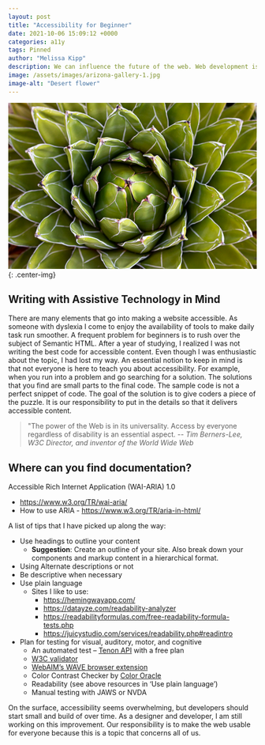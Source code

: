 ```yaml
---
layout: post
title: "Accessibility for Beginner"
date: 2021-10-06 15:09:12 +0000
categories: a11y
tags: Pinned
author: "Melissa Kipp"
description: We can influence the future of the web. Web development is not only about learning syntax. It is about how the website will be used by the end user. The site should be usable to as many people as possible.
image: /assets/images/arizona-gallery-1.jpg
image-alt: "Desert flower"
---
```


![desert flower](/assets/images/arizona-gallery-1.jpg){: .center-img}

## Writing with Assistive Technology in Mind

There are many elements that go into making a website accessible. As someone with dyslexia I come to enjoy the availability of tools to make daily task run smoother. A frequent problem for beginners is to rush over the subject of Semantic HTML. After a year of studying, I realized I was not writing the best code for accessible content. Even though I was enthusiastic about the topic, I had lost my way. An essential notion to keep in mind is that not everyone is here to teach you about accessibility. For example, when you run into a problem and go searching for a solution. The solutions that you find are small parts to the final code. The sample code is not a perfect snippet of code. The goal of the solution is to give coders a piece of the puzzle. It is our responsibility to put in the details so that it delivers accessible content.

> "The power of the Web is in its universality.
> Access by everyone regardless of disability is an essential aspect.
> -- <cite> Tim Berners-Lee, W3C Director, and inventor of the World Wide Web <cite>

## Where can you find documentation?

Accessible Rich Internet Application (WAI-ARIA) 1.0

- https://www.w3.org/TR/wai-aria/
- How to use ARIA - https://www.w3.org/TR/aria-in-html/

A list of tips that I have picked up along the way:

- Use headings to outline your content
  - **Suggestion**: Create an outline of your site. Also break down your components and markup content in a hierarchical format.
- Using Alternate descriptions or not
- Be descriptive when necessary
- Use plain language
  - Sites I like to use:
    - https://hemingwayapp.com/
    - https://datayze.com/readability-analyzer
    - https://readabilityformulas.com/free-readability-formula-tests.php
    - https://juicystudio.com/services/readability.php#readintro
- Plan for testing for visual, auditory, motor, and cognitive
  - An automated test – [Tenon API](https://tenon.io) with a free plan
  - [W3C validator](validator.w3.org)
  - [WebAIM’s WAVE browser extension](https://wave2.webaim.org/)
  - Color Contrast Checker by [Color Oracle](https://colororacle.org/)
  - Readability (see above resources in ‘Use plain language’)
  - Manual testing with JAWS or NVDA

On the surface, accessibility seems overwhelming, but developers should start small and build of over time. As a designer and developer, I am still working on this improvement. Our responsibility is to make the web usable for everyone because this is a topic that concerns all of us.
